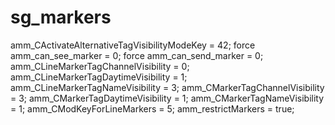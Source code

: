 # sg_markers

amm_CActivateAlternativeTagVisibilityModeKey = 42;
force amm_can_see_marker = 0;
force amm_can_send_marker = 0;
amm_CLineMarkerTagChannelVisibility = 0;
amm_CLineMarkerTagDaytimeVisibility = 1;
amm_CLineMarkerTagNameVisibility = 3;
amm_CMarkerTagChannelVisibility = 3;
amm_CMarkerTagDaytimeVisibility = 1;
amm_CMarkerTagNameVisibility = 1;
amm_CModKeyForLineMarkers = 5;
amm_restrictMarkers = true;
